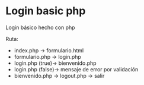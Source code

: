 # Login basic php
Login básico hecho con php 

Ruta:
- index.php -> formulario.html
- formulario.php -> login.php
- login.php (true)-> bienvenido.php
- login.php (false)-> mensaje de error por validación
- bienvenido.php -> logout.php -> salir 
